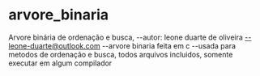 # arvore_binaria
Arvore binária de ordenação e busca, 
--autor: leone duarte de oliveira
--leone-duarte@outlook.com
--arvore binaria feita em c
--usada para metodos de ordenação e busca, todos arquivos incluidos, somente executar em algum compilador
